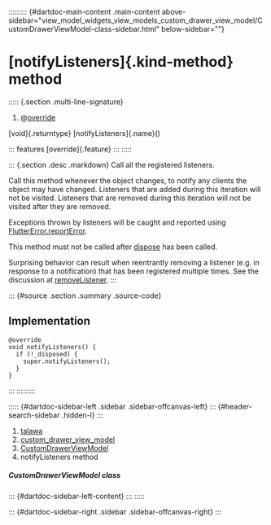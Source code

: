 ::::::::: {#dartdoc-main-content .main-content above-sidebar="view_model_widgets_view_models_custom_drawer_view_model/CustomDrawerViewModel-class-sidebar.html" below-sidebar=""}
<div>

# [notifyListeners]{.kind-method} method

</div>

::::: {.section .multi-line-signature}
<div>

1.  @[override](https://api.flutter.dev/flutter/dart-core/override-constant.html)

</div>

[void]{.returntype} [notifyListeners]{.name}()

::: features
[override]{.feature}
:::
:::::

::: {.section .desc .markdown}
Call all the registered listeners.

Call this method whenever the object changes, to notify any clients the
object may have changed. Listeners that are added during this iteration
will not be visited. Listeners that are removed during this iteration
will not be visited after they are removed.

Exceptions thrown by listeners will be caught and reported using
[FlutterError.reportError](https://api.flutter.dev/flutter/foundation/FlutterError/reportError.html).

This method must not be called after
[dispose](../../view_model_widgets_view_models_custom_drawer_view_model/CustomDrawerViewModel/dispose.html)
has been called.

Surprising behavior can result when reentrantly removing a listener
(e.g. in response to a notification) that has been registered multiple
times. See the discussion at
[removeListener](https://api.flutter.dev/flutter/foundation/ChangeNotifier/removeListener.html).
:::

::: {#source .section .summary .source-code}
## Implementation

``` language-dart
@override
void notifyListeners() {
  if (!_disposed) {
    super.notifyListeners();
  }
}
```
:::
:::::::::

::::: {#dartdoc-sidebar-left .sidebar .sidebar-offcanvas-left}
::: {#header-search-sidebar .hidden-l}
:::

1.  [talawa](../../index.html)
2.  [custom_drawer_view_model](../../view_model_widgets_view_models_custom_drawer_view_model/)
3.  [CustomDrawerViewModel](../../view_model_widgets_view_models_custom_drawer_view_model/CustomDrawerViewModel-class.html)
4.  notifyListeners method

##### CustomDrawerViewModel class

::: {#dartdoc-sidebar-left-content}
:::
:::::

::: {#dartdoc-sidebar-right .sidebar .sidebar-offcanvas-right}
:::
